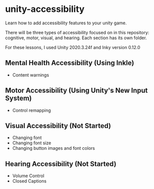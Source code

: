 # unity-accessibility
Learn how to add accessibility features to your unity game.

There will be three types of accessibility focused on in this repository: cognitive, motor, visual, and hearing. Each section has its own folder.

For these lessons, I used Unity 2020.3.24f and Inky version 0.12.0

<h2>Mental Health Accessibility (Using Inkle)</h2>
<ul>
  <li>Content warnings</li>
</ul>

<h2>Motor Accessibility (Using Unity's New Input System)</h2>
<ul>
  <li>Control remapping</li>
</ul>

<h2>Visual Accessibility (Not Started)</h2>
<ul>
  <li>Changing font</li>
  <li>Changing font size</li>
  <li>Changing button images and font colors</li>
</ul>

<h2>Hearing Accessibility (Not Started)</h2>
<ul>
  <li>Volume Control</li>
  <li>Closed Captions</li>
</ul>
